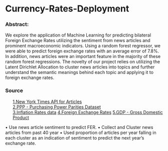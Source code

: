 # Currency-Rates-Deployment
<h3>Abstract:</h3>
We explore the application of Machine Learning for predicting bilateral Foreign Exchange Rates utilizing the sentiment from news articles and prominent macroeconomic indicators. Using a random forest regressor, we were able to predict foreign exchange rates with an average error of 7.8%. In addition, news articles were an important feature in the majority of these random forest regressions. The novelty of our project relies on utilizing the Latent Dirichlet Allocation to cluster news articles into topics and further understand the semantic meanings behind each topic and applying it to foreign exchange rates.
<h3>Source</h3>
<ol>
<a href="https://developer.nytimes.com">1.New York Times API for Articles</a><br>
<a href="https://data.oecd.org/conversion/purchasing-power-parities-ppp.htm">2.PPP - Purchasing Power Parities Dataset</a><br>
<a href="https://data.oecd.org/price/inflation-cpi.htm">3.Inflation Rates data</a>
<a href="https://data.worldbank.org/indicator/pa.nus.fcrf">4.Foreign Exchange Rates</a>
<a href="https://data.oecd.org/gdp/gross-domestic-product-gdp.htm">5.GDP - Gross Domestic Product</a>
</ol>

• Use news article sentiment to predict FER.
• Collect and Cluster news articles from past 40 year
• Used proportion of articles per year falling in each cluster as an indication of sentiment to predict the next year’s exchange rate.
